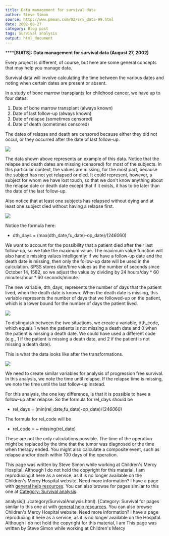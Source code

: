 ```yaml
---
title: Data management for survival data
author: Steve Simon
source: http://www.pmean.com/02/srv_data-99.html
date: 2002-08-27
category: Blog post
tags: Survival analysis
output: html_document
---
```

******[StATS]:** **Data management for survival data
(August 27, 2002)**

Every project is different, of course, but here are some general
concepts that may help you manage data.

Survival data will involve calculating the time between the various
dates and noting when certain dates are present or absent.

In a study of bone marrow transplants for childhood cancer, we have up
to four dates:

1.  Date of bone marrow transplant (always known)
2.  Date of last follow-up (always known)
3.  Date of relapse (sometimes censored)
4.  Date of death (sometimes censored)

The dates of relapse and death are censored because either they did
not occur, or they occurred after the date of last follow-up.

![](../../../web/images/02/srv_data-9901.gif)

The data shown above represents an example of this data. Notice that
the relapse and death dates are missing (censored) for most of the
subjects. In this particular context, the values are missing, for the
most part, because the subject has not yet relapsed or died. It could
represent, however, a subject for whom we have lost touch, so that we
don't know anything about the relapse date or death date except that
if it exists, it has to be later than the date of the last follow-up.

Also notice that at least one subjects has relapsed without dying and
at least one subject died without having a relapse first.

![](../../../web/images/02/srv_data-9902.gif)

Notice the formula here:

-   dth_days = (max(dth_date,fu_date)-op_date)/(24*60*60)

We want to account for the possibility that a patient died after their
last follow-up, so we take the maximum value. The maximum value
function will also handle missing values intelligently: if we have a
follow-up date and the death date is missing, then only the follow-up
date will be used in the calculation. SPSS stores date/time values as
the number of seconds since October 14, 1582, so we adjust the value
by dividing by 24 hours/day * 60 minutes/hour * 60 seconds/minute.

The new variable, dth_days, represents the number of days that the
patient lived, when the death date is known. When the death date is
missing, this variable represents the number of days that we
followed-up on the patient, which is a lower bound for the number of
days the patient lived.

![](../../../web/images/02/srv_data-9903.gif)

To distinguish between the two situations, we create a variable,
dth_code, which equals 1 when the patients is not missing a death
date and 0 when the patient is missing a death date. We could have
used a different code (e.g., 1 if the patient is missing a death date,
and 2 if the patient is not missing a death date).

This is what the data looks like after the transformations.

![](../../../web/images/02/srv_data-9904.gif)

We need to create similar variables for analysis of progression free
survival. In this analysis, we note the time until relapse. If the
relapse time is missing, we note the time until the last follow-up
instead.

For this analysis, the one key difference, is that it is possible to
have a follow-up after relapse. So the formula for rel_days should be

-   rel_days = (min(rel_date,fu_date)-op_date)/(24*60*60)

The formula for rel_code will be

-   rel_code = ~ missing(rel_date)

These are not the only calculations possible. The time of the
operation might be replaced by the time that the tumor was diagnosed
or the time when therapy ended. You might also calculate a composite
event, such as relapse and/or death within 100 days of the operation.

This page was written by Steve Simon while working at Children's Mercy
Hospital. Although I do not hold the copyright for this material, I am
reproducing it here as a service, as it is no longer available on the
Children's Mercy Hospital website. Need more information? I have a page
with [general help resources](../GeneralHelp.html). You can also browse
for pages similar to this one at
[](../category/WritingResearchPapers.html)[Category: Survival
analysis](../category/SurvivalAnalysis.html).
<!---More--->
analysis](../category/SurvivalAnalysis.html).
[](../category/WritingResearchPapers.html)[Category: Survival
for pages similar to this one at
with [general help resources](../GeneralHelp.html). You can also browse
Children's Mercy Hospital website. Need more information? I have a page
reproducing it here as a service, as it is no longer available on the
Hospital. Although I do not hold the copyright for this material, I am
This page was written by Steve Simon while working at Children's Mercy

<!---Do not use
******[StATS]:** **Data management for survival data
This page was written by Steve Simon while working at Children's Mercy
Hospital. Although I do not hold the copyright for this material, I am
reproducing it here as a service, as it is no longer available on the
Children's Mercy Hospital website. Need more information? I have a page
with [general help resources](../GeneralHelp.html). You can also browse
for pages similar to this one at
[](../category/WritingResearchPapers.html)[Category: Survival
analysis](../category/SurvivalAnalysis.html).
--->

